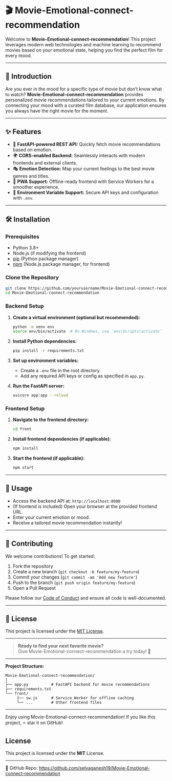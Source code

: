 # 🎬 Movie-Emotional-connect-recommendation

Welcome to **Movie-Emotional-connect-recommendation**! This project leverages modern web technologies and machine learning to recommend movies based on your emotional state, helping you find the perfect film for every mood.

---

## 📖 Introduction

Are you ever in the mood for a specific type of movie but don’t know what to watch? **Movie-Emotional-connect-recommendation** provides personalized movie recommendations tailored to your current emotions. By connecting your mood with a curated film database, our application ensures you always have the right movie for the moment.

---

## ✨ Features

- 🚀 **FastAPI-powered REST API:** Quickly fetch movie recommendations based on emotion.
- 🌍 **CORS-enabled Backend:** Seamlessly interacts with modern frontends and external clients.
- 🎭 **Emotion Detection:** Map your current feelings to the best movie genres and titles.
- 📱 **PWA Support:** Offline-ready frontend with Service Workers for a smoother experience.
- 🔐 **Environment Variable Support:** Secure API keys and configuration with `.env`.

---

## 🛠 Installation

### Prerequisites

- Python 3.8+
- Node.js (if modifying the frontend)
- [pip](https://pip.pypa.io/) (Python package manager)
- [npm](https://www.npmjs.com/) (Node.js package manager, for frontend)

### Clone the Repository

```bash
git clone https://github.com/yourusername/Movie-Emotional-connect-recommendation.git
cd Movie-Emotional-connect-recommendation
```

### Backend Setup

1. **Create a virtual environment (optional but recommended):**
   ```bash
   python -m venv env
   source env/bin/activate  # On Windows, use `env\Scripts\activate`
   ```

2. **Install Python dependencies:**
   ```bash
   pip install -r requirements.txt
   ```

3. **Set up environment variables:**
   - Create a `.env` file in the root directory.
   - Add any required API keys or config as specified in `app.py`.

4. **Run the FastAPI server:**
   ```bash
   uvicorn app:app --reload
   ```

### Frontend Setup

1. **Navigate to the frontend directory:**
   ```bash
   cd front
   ```

2. **Install frontend dependencies (if applicable):**
   ```bash
   npm install
   ```

3. **Start the frontend (if applicable):**
   ```bash
   npm start
   ```

---

## 🚦 Usage

- Access the backend API at: `http://localhost:8000`
- (If frontend is included) Open your browser at the provided frontend URL.
- Enter your current emotion or mood.
- Receive a tailored movie recommendation instantly!

---

## 🤝 Contributing

We welcome contributions! To get started:

1. Fork the repository
2. Create a new branch (`git checkout -b feature/my-feature`)
3. Commit your changes (`git commit -am 'Add new feature'`)
4. Push to the branch (`git push origin feature/my-feature`)
5. Open a Pull Request

Please follow our [Code of Conduct](CODE_OF_CONDUCT.md) and ensure all code is well-documented.

---

## 📄 License

This project is licensed under the [MIT License](LICENSE).

---

> **Ready to find your next favorite movie?**  
> Give Movie-Emotional-connect-recommendation a try today! 🍿

---

**Project Structure:**
```
Movie-Emotional-connect-recommendation/
│
├── app.py          # FastAPI backend for movie recommendations
├── requirements.txt
└── front/
     ├── sw.js      # Service Worker for offline caching
     └── ...        # Other frontend files
```
---

Enjoy using Movie-Emotional-connect-recommendation! If you like this project, ⭐ star it on GitHub!

## License
This project is licensed under the **MIT** License.

---
🔗 GitHub Repo: https://github.com/selvaganesh19/Movie-Emotional-connect-recommendation
